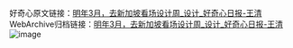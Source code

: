 好奇心原文链接：[明年3月，去新加坡看场设计周_设计_好奇心日报-王清](https://www.qdaily.com/articles/2873.html)
WebArchive归档链接：[明年3月，去新加坡看场设计周_设计_好奇心日报-王清](http://web.archive.org/web/20190623151554/https://www.qdaily.com/articles/2873.html)
![image](http://ww3.sinaimg.cn/large/007d5XDply1g3v6pzpj5qj30u03jtb29)